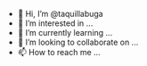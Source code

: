 - 👋 Hi, I’m @taquillabuga
- 👀 I’m interested in ...
- 🌱 I’m currently learning ...
- 💞️ I’m looking to collaborate on ...
- 📫 How to reach me ...

<!---
taquillabuga/taquillabuga is a ✨ special ✨ repository because its `README.md` (this file) appears on your GitHub profile.
You can click the Preview link to take a look at your changes.
--->
